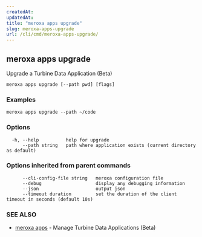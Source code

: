 ```yaml
---
createdAt: 
updatedAt: 
title: "meroxa apps upgrade"
slug: meroxa-apps-upgrade
url: /cli/cmd/meroxa-apps-upgrade/
---
```

## meroxa apps upgrade

Upgrade a Turbine Data Application (Beta)

```
meroxa apps upgrade [--path pwd] [flags]
```

### Examples

```
meroxa apps upgrade --path ~/code
```

### Options

```
  -h, --help          help for upgrade
      --path string   path where application exists (current directory as default)
```

### Options inherited from parent commands

```
      --cli-config-file string   meroxa configuration file
      --debug                    display any debugging information
      --json                     output json
      --timeout duration         set the duration of the client timeout in seconds (default 10s)
```

### SEE ALSO

* [meroxa apps](/cli/cmd/meroxa-apps/)	 - Manage Turbine Data Applications (Beta)

